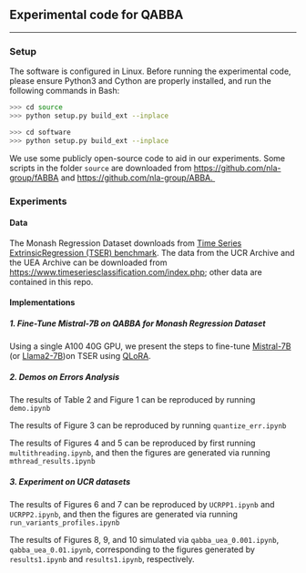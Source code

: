 ## Experimental code for QABBA
----------------------

### Setup
The software is configured in Linux. Before running the experimental code, please ensure Python3 and Cython are properly installed, and run the following commands in Bash:

```Bash
>>> cd source
>>> python setup.py build_ext --inplace
```

```Bash
>>> cd software
>>> python setup.py build_ext --inplace
```


We use some publicly open-source code to aid in our experiments. Some scripts in the folder `source` are downloaded from https://github.com/nla-group/fABBA and https://github.com/nla-group/ABBA. 



### Experiments

#### Data
The Monash Regression Dataset downloads from [Time Series ExtrinsicRegression (TSER) benchmark](http://tseregression.org/).
The data from the UCR Archive and the UEA Archive can be downloaded from https://www.timeseriesclassification.com/index.php; other data are contained in this repo.


#### Implementations

##### 1. Fine-Tune Mistral-7B on QABBA for Monash Regression Dataset

Using a single A100 40G GPU, we present the steps to fine-tune [Mistral-7B](https://huggingface.co/mistralai/Mistral-7B-v0.1) (or [Llama2-7B](https://huggingface.co/meta-llama/Llama-2-7b-hf))on TSER using [QLoRA](https://github.com/artidoro/qlora). 

##### 2. Demos on Errors Analysis

The results of Table 2 and Figure 1 can be reproduced by running ``demo.ipynb``

The results of Figure 3 can be reproduced by running ``quantize_err.ipynb``

The results of Figures 4 and 5 can be reproduced by first running ``multithreading.ipynb``, and then the figures are generated via running ``mthread_results.ipynb``



##### 3. Experiment on UCR datasets
The results of Figures 6 and 7 can be reproduced by ``UCRPP1.ipynb`` and ``UCRPP2.ipynb``, and then the figures are generated via running ``run_variants_profiles.ipynb``

The results of Figures 8, 9, and 10 simulated via ``qabba_uea_0.001.ipynb``, ``qabba_uea_0.01.ipynb``, corresponding to the figures generated by ``results1.ipynb`` and ``results1.ipynb``, respectively. 


